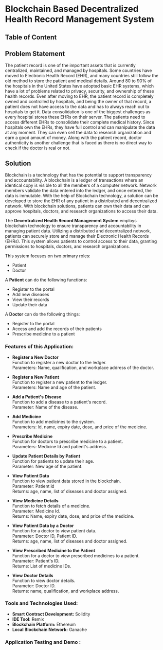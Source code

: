 # Blockchain Based Decentralized Health Record Management System

## Table of Content

## Problem Statement
The patient record is one of the important assets that is currently centralized, maintained, and managed by hospitals. Some countries have moved to Electronic Health Record (EHR), and many countries still follow the old method to store the patient and medical details. Around 80 to 90% of the hospitals in the United States have adopted basic EHR systems, which have a lot of problems related to privacy, security, and ownership of these health records. Even after moving to EHR, the patient record is completely owned and controlled by hospitals, and being the owner of that record, a patient does not have access to the data and has to always reach out to hospitals to get it. Data consolidation is one of the biggest challenges as every hospital stores these EHRs on their server. The patients need to access different EHRs to consolidate their complete medical history. Since hospitals own the EHRs, they have full control and can manipulate the data at any moment. They can even sell the data to research organization and earn a good amount of money. Along with the patient record, doctor authenticity is another challenge that is faced as there is no direct way to check if the doctor is real or not.

## Solution
Blockchain is a technology that has the potential to support transparency and accountability. A blockchain is a ledger of transactions where an identical copy is visible to all the members of a computer network. Network members validate the data entered into the ledger, and once entered, the data is immutable. With the help of Blockchain technology, a solution can be developed to store the EHR of any patient in a distributed and decentralized network. With blockchain solutions, patients can own their data and can approve hospitals, doctors, and research organizations to access their data.  

The **Decentralized Health Record Management System** employs blockchain technology to ensure transparency and accountability in managing patient data. Utilizing a distributed and decentralized network, patients can securely store and manage their Electronic Health Records (EHRs). This system allows patients to control access to their data, granting permissions to hospitals, doctors, and research organizations.  

This system focuses on two primary roles:
- Patient
- Doctor

A **Patient** can do the following functions:  
- Register to the portal
- Add new diseases 
- View their records
- Update their data

A **Doctor** can do the following things:  
- Register to the portal
- Access and add the records of their patients
- Prescribe medicine to a patient

### Features of this Application:  
- **Register a New Doctor**  
  Function to register a new doctor to the ledger.  
  Parameters: Name, qualification, and workplace address of the doctor.  

- **Register a New Patient**  
  Function to register a new patient to the ledger.  
  Parameters: Name and age of the patient.

- **Add a Patient's Disease**  
  Function to add a disease to a patient's record.  
  Parameter: Name of the disease.

- **Add Medicine**  
  Function to add medicines to the system.  
  Parameters: Id, name, expiry date, dose, and price of the medicine.  

- **Prescribe Medicine**  
  Function for doctors to prescribe medicine to a patient.  
  Parameters: Medicine Id and patient's address.  

- **Update Patient Details by Patient**  
  Function for patients to update their age.  
  Parameter: New age of the patient.  

- **View Patient Data**  
  Function to view patient data stored in the blockchain.  
  Parameter: Patient id  
  Returns: age, name, list of diseases and doctor assigned.  

- **View Medicine Details**  
  Function to fetch details of a medicine.  
  Parameter: Medicine Id.  
  Returns: Name, expiry date, dose, and price of the medicine.  

- **View Patient Data by a Doctor**  
  Function for a doctor to view patient data.  
  Parameter: Doctor ID, Patient ID.  
  Returns: age, name, list of diseases and doctor assigned.

- **View Prescribed Medicine to the Patient**  
  Function for a doctor to view prescribed medicines to a patient.  
  Parameter: Patient's ID.  
  Returns: List of medicine IDs.  

- **View Doctor Details**  
  Function to view doctor details.  
  Parameter: Doctor ID.  
  Returns: name, qualification, and workplace address.

### Tools and Technologies Used:  
* **Smart Contract Development:** Solidity
* **IDE Tool:** Remix
* **Blockchain Platform:** Ethereum
* **Local Blockchain Network:** Ganache  

### Application Testing and Demo :  
